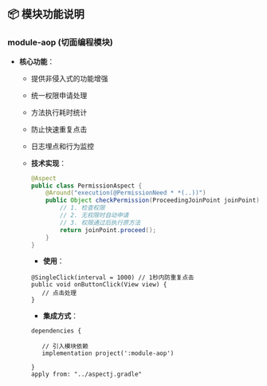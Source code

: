 ## 📦 模块功能说明

### module-aop (切面编程模块)

- **核心功能**：
    - 提供非侵入式的功能增强
    - 统一权限申请处理
    - 方法执行耗时统计
    - 防止快速重复点击
    - 日志埋点和行为监控

    - **技术实现**：
      ```java:module-aop/src/main/java/club/ccit/aop/aspect/PermissionAspect.java
      @Aspect
      public class PermissionAspect {
          @Around("execution(@PermissionNeed * *(..))")
          public Object checkPermission(ProceedingJoinPoint joinPoint) throws Throwable {
              // 1. 检查权限
              // 2. 无权限时自动申请
              // 3. 权限通过后执行原方法
              return joinPoint.proceed();
          }
      }
      ``` 
        - **使用**：
      ```  
      @SingleClick(interval = 1000) // 1秒内防重复点击
      public void onButtonClick(View view) {
         // 点击处理
      }
      ``` 
        - **集成方式**：
       ```  
      dependencies {
      
          // 引入模块依赖
          implementation project(':module-aop')
      
      }
      apply from: "../aspectj.gradle"